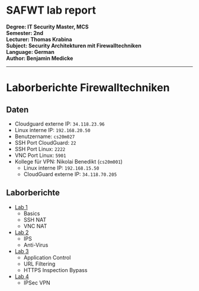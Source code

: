 # SAFWT lab report

**Degree: IT Security Master, MCS**<br>
**Semester: 2nd**<br>
**Lecturer: Thomas Krabina**<br>
**Subject: Security Architekturen mit Firewalltechniken**<br>
**Language: German**<br>
**Author: Benjamin Medicke**


---

# Laborberichte Firewalltechniken

## Daten

* Cloudguard externe IP: `34.118.23.96`
* Linux interne IP: `192.168.20.50`
* Benutzername: `cs20m027`
* SSH Port CloudGuard: `22`
* SSH Port Linux: `2222`
* VNC Port Linux: `5901`
* Kollege für VPN: Nikolai Benedikt (`cs20m001`)
  * Linux interne IP: `192.168.15.50`
  * CloudGuard externe IP: `34.118.70.205`

## Laborberichte

* [Lab 1](lab1.md)
  * Basics
  * SSH NAT
  * VNC NAT
* [Lab 2](lab2.md)
  * IPS
  * Anti-Virus
* [Lab 3](lab3.md)
  * Application Control
  * URL Filtering
  * HTTPS Inspection Bypass
* [Lab 4](lab4.md)
  * IPSec VPN
